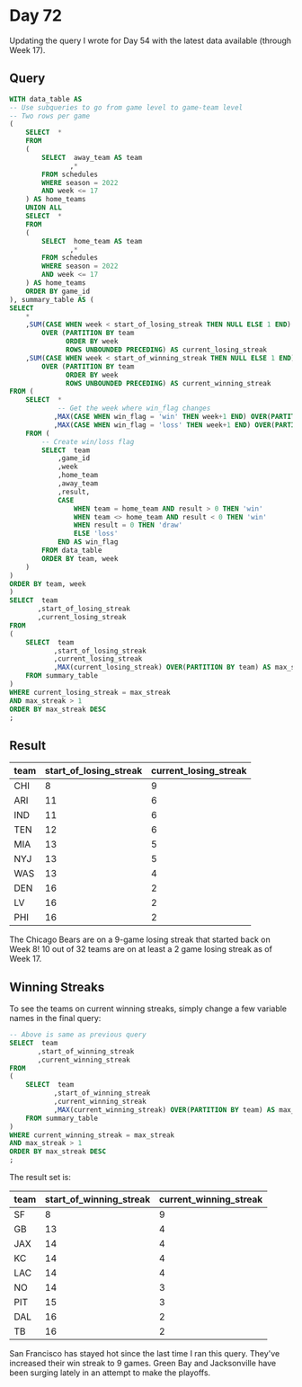 # Day 72
Updating the query I wrote for Day 54 with the latest data available (through Week 17).


## Query
```sql
WITH data_table AS
-- Use subqueries to go from game level to game-team level
-- Two rows per game
(
	SELECT  *
	FROM
	(
		SELECT  away_team AS team
		       ,*
		FROM schedules
		WHERE season = 2022
		AND week <= 17 
	) AS home_teams
	UNION ALL
	SELECT  *
	FROM
	(
		SELECT  home_team AS team
		       ,*
		FROM schedules
		WHERE season = 2022
		AND week <= 17 
	) AS home_teams
	ORDER BY game_id 
), summary_table AS (
SELECT
    *
    ,SUM(CASE WHEN week < start_of_losing_streak THEN NULL ELSE 1 END)
        OVER (PARTITION BY team
              ORDER BY week
              ROWS UNBOUNDED PRECEDING) AS current_losing_streak
    ,SUM(CASE WHEN week < start_of_winning_streak THEN NULL ELSE 1 END)
        OVER (PARTITION BY team
              ORDER BY week
              ROWS UNBOUNDED PRECEDING) AS current_winning_streak
FROM (
	SELECT  *
            -- Get the week where win_flag changes
	       ,MAX(CASE WHEN win_flag = 'win' THEN week+1 END) OVER(PARTITION BY team) AS start_of_losing_streak
           ,MAX(CASE WHEN win_flag = 'loss' THEN week+1 END) OVER(PARTITION BY team) AS start_of_winning_streak
    FROM (
        -- Create win/loss flag
        SELECT  team
            ,game_id
            ,week
            ,home_team
            ,away_team
            ,result,
            CASE
                WHEN team = home_team AND result > 0 THEN 'win'
                WHEN team <> home_team AND result < 0 THEN 'win'
                WHEN result = 0 THEN 'draw'
                ELSE 'loss'
            END AS win_flag
        FROM data_table
        ORDER BY team, week 
    )
)
ORDER BY team, week
)
SELECT  team
       ,start_of_losing_streak
       ,current_losing_streak
FROM
(
	SELECT  team
	       ,start_of_losing_streak
	       ,current_losing_streak
	       ,MAX(current_losing_streak) OVER(PARTITION BY team) AS max_streak
	FROM summary_table
)
WHERE current_losing_streak = max_streak
AND max_streak > 1
ORDER BY max_streak DESC
;
```

## Result
| team | start_of_losing_streak | current_losing_streak |
| :--- | :--------------------- | :-------------------- |
| CHI  | 8                      | 9                     |
| ARI  | 11                     | 6                     |
| IND  | 11                     | 6                     |
| TEN  | 12                     | 6                     |
| MIA  | 13                     | 5                     |
| NYJ  | 13                     | 5                     |
| WAS  | 13                     | 4                     |
| DEN  | 16                     | 2                     |
| LV   | 16                     | 2                     |
| PHI  | 16                     | 2                     |

The Chicago Bears are on a 9-game losing streak that started back on Week 8! 10 out of 32 teams are on at least a 2 game losing streak as of Week 17.  

## Winning Streaks
To see the teams on current winning streaks, simply change a few variable names in the final query:

```sql
-- Above is same as previous query
SELECT  team
       ,start_of_winning_streak
       ,current_winning_streak
FROM
(
	SELECT  team
	       ,start_of_winning_streak
	       ,current_winning_streak
	       ,MAX(current_winning_streak) OVER(PARTITION BY team) AS max_streak
	FROM summary_table
)
WHERE current_winning_streak = max_streak
AND max_streak > 1
ORDER BY max_streak DESC
;
```
The result set is:

| team | start_of_winning_streak | current_winning_streak |
| :--- | :---------------------- | :--------------------- |
| SF   | 8                       | 9                      |
| GB   | 13                      | 4                      |
| JAX  | 14                      | 4                      |
| KC   | 14                      | 4                      |
| LAC  | 14                      | 4                      |
| NO   | 14                      | 3                      |
| PIT  | 15                      | 3                      |
| DAL  | 16                      | 2                      |
| TB   | 16                      | 2                      |

San Francisco has stayed hot since the last time I ran this query. They've increased their win streak to 9 games. Green Bay and Jacksonville have been surging lately in an attempt to make the playoffs.